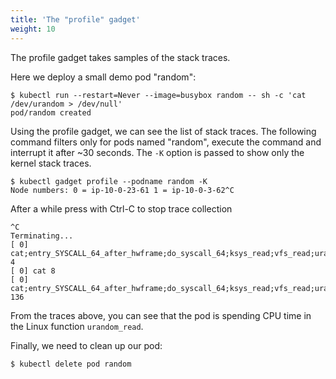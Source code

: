 ```yaml
---
title: 'The "profile" gadget'
weight: 10
---
```


The profile gadget takes samples of the stack traces.

Here we deploy a small demo pod "random":

```
$ kubectl run --restart=Never --image=busybox random -- sh -c 'cat /dev/urandom > /dev/null'
pod/random created
```

Using the profile gadget, we can see the list of stack traces.
The following command filters only for pods named "random", execute the command
and interrupt it after ~30 seconds. The `-K` option is passed to show only the
kernel stack traces.

```
$ kubectl gadget profile --podname random -K
Node numbers: 0 = ip-10-0-23-61 1 = ip-10-0-3-62^C
```

After a while press with Ctrl-C to stop trace collection

```
^C
Terminating...
[ 0] cat;entry_SYSCALL_64_after_hwframe;do_syscall_64;ksys_read;vfs_read;urandom_read;_copy_to_user;copy_user_enhanced_fast_string;copy_user_enhanced_fast_string 4
[ 0] cat 8
[ 0] cat;entry_SYSCALL_64_after_hwframe;do_syscall_64;ksys_read;vfs_read;urandom_read;_raw_spin_unlock_irqrestore;_raw_spin_unlock_irqrestore 136
```

From the traces above, you can see that the pod is spending CPU time in the
Linux function `urandom_read`.

Finally, we need to clean up our pod:

```
$ kubectl delete pod random
```
